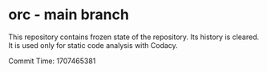 # orc - main branch

This repository contains frozen state of the repository.
Its history is cleared. It is used only for static code
analysis with Codacy.

Commit Time: 1707465381